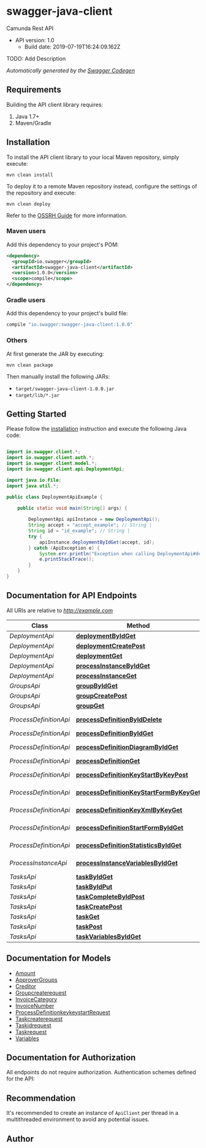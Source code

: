 # swagger-java-client

Camunda Rest API
- API version: 1.0
  - Build date: 2019-07-19T16:24:09.162Z

TODO: Add Description


*Automatically generated by the [Swagger Codegen](https://github.com/swagger-api/swagger-codegen)*


## Requirements

Building the API client library requires:
1. Java 1.7+
2. Maven/Gradle

## Installation

To install the API client library to your local Maven repository, simply execute:

```shell
mvn clean install
```

To deploy it to a remote Maven repository instead, configure the settings of the repository and execute:

```shell
mvn clean deploy
```

Refer to the [OSSRH Guide](http://central.sonatype.org/pages/ossrh-guide.html) for more information.

### Maven users

Add this dependency to your project's POM:

```xml
<dependency>
  <groupId>io.swagger</groupId>
  <artifactId>swagger-java-client</artifactId>
  <version>1.0.0</version>
  <scope>compile</scope>
</dependency>
```

### Gradle users

Add this dependency to your project's build file:

```groovy
compile "io.swagger:swagger-java-client:1.0.0"
```

### Others

At first generate the JAR by executing:

```shell
mvn clean package
```

Then manually install the following JARs:

* `target/swagger-java-client-1.0.0.jar`
* `target/lib/*.jar`

## Getting Started

Please follow the [installation](#installation) instruction and execute the following Java code:

```java

import io.swagger.client.*;
import io.swagger.client.auth.*;
import io.swagger.client.model.*;
import io.swagger.client.api.DeploymentApi;

import java.io.File;
import java.util.*;

public class DeploymentApiExample {

    public static void main(String[] args) {
        
        DeploymentApi apiInstance = new DeploymentApi();
        String accept = "accept_example"; // String | 
        String id = "id_example"; // String | 
        try {
            apiInstance.deploymentByIdGet(accept, id);
        } catch (ApiException e) {
            System.err.println("Exception when calling DeploymentApi#deploymentByIdGet");
            e.printStackTrace();
        }
    }
}

```

## Documentation for API Endpoints

All URIs are relative to *http://example.com*

Class | Method | HTTP request | Description
------------ | ------------- | ------------- | -------------
*DeploymentApi* | [**deploymentByIdGet**](docs/DeploymentApi.md#deploymentByIdGet) | **GET** /deployment/{id} | Deployment051e15ae99b411e792b20242ac110002Get
*DeploymentApi* | [**deploymentCreatePost**](docs/DeploymentApi.md#deploymentCreatePost) | **POST** /deployment/create | DeploymentCreatePost
*DeploymentApi* | [**deploymentGet**](docs/DeploymentApi.md#deploymentGet) | **GET** /deployment | DeploymentGet
*DeploymentApi* | [**processInstanceByIdGet**](docs/DeploymentApi.md#processInstanceByIdGet) | **GET** /process-instance/{id} | ProcessInstance3fde771b9aed11e792b20242ac110002Get
*DeploymentApi* | [**processInstanceGet**](docs/DeploymentApi.md#processInstanceGet) | **GET** /process-instance | ProcessInstanceGet
*GroupsApi* | [**groupByIdGet**](docs/GroupsApi.md#groupByIdGet) | **GET** /group/{id} | Group8454c987Cbc54a24Ba1aD420283caabdGet
*GroupsApi* | [**groupCreatePost**](docs/GroupsApi.md#groupCreatePost) | **POST** /group/create | GroupCreatePost
*GroupsApi* | [**groupGet**](docs/GroupsApi.md#groupGet) | **GET** /group | GroupGet
*ProcessDefinitionApi* | [**processDefinitionByIdDelete**](docs/ProcessDefinitionApi.md#processDefinitionByIdDelete) | **DELETE** /process-definition/{id} | ProcessDefinitionPayTaxes1608cd76b9e4e11e7B8b70242ac110002Delete
*ProcessDefinitionApi* | [**processDefinitionByIdGet**](docs/ProcessDefinitionApi.md#processDefinitionByIdGet) | **GET** /process-definition/{id} | ProcessDefinitionPayTaxes50520118099b411e792b20242ac110002StatisticsGet
*ProcessDefinitionApi* | [**processDefinitionDiagramByIdGet**](docs/ProcessDefinitionApi.md#processDefinitionDiagramByIdGet) | **GET** /process-definition/{id}/diagram | ProcessDefinitionPayTaxes50520118099b411e792b20242ac110002DiagramGet
*ProcessDefinitionApi* | [**processDefinitionGet**](docs/ProcessDefinitionApi.md#processDefinitionGet) | **GET** /process-definition | ProcessDefinitionGet
*ProcessDefinitionApi* | [**processDefinitionKeyStartByKeyPost**](docs/ProcessDefinitionApi.md#processDefinitionKeyStartByKeyPost) | **POST** /process-definition/key/{key}/start | ProcessDefinitionKeyPayTaxesStartPost
*ProcessDefinitionApi* | [**processDefinitionKeyStartFormByKeyGet**](docs/ProcessDefinitionApi.md#processDefinitionKeyStartFormByKeyGet) | **GET** /process-definition/key/{key}/startForm | ProcessDefinitionKeyPayTaxesStartFormGet
*ProcessDefinitionApi* | [**processDefinitionKeyXmlByKeyGet**](docs/ProcessDefinitionApi.md#processDefinitionKeyXmlByKeyGet) | **GET** /process-definition/key/{key}/xml | ProcessDefinitionKeyPayTaxesXmlGet
*ProcessDefinitionApi* | [**processDefinitionStartFormByIdGet**](docs/ProcessDefinitionApi.md#processDefinitionStartFormByIdGet) | **GET** /process-definition/{id}/startForm | ProcessDefinitionPayTaxes50520118099b411e792b20242ac110002StartFormGet
*ProcessDefinitionApi* | [**processDefinitionStatisticsByIdGet**](docs/ProcessDefinitionApi.md#processDefinitionStatisticsByIdGet) | **GET** /process-definition/{id}/statistics | ProcessDefinitionPayTaxes50520118099b411e792b20242ac110002StatisticsGet
*ProcessInstanceApi* | [**processInstanceVariablesByIdGet**](docs/ProcessInstanceApi.md#processInstanceVariablesByIdGet) | **GET** /process-instance/{id}/variables | ProcessInstance3fde771b9aed11e792b20242ac110002VariablesGet
*TasksApi* | [**taskByIdGet**](docs/TasksApi.md#taskByIdGet) | **GET** /task/{id} | Task8f9d8732968d11e7B2330242ac110002Get
*TasksApi* | [**taskByIdPut**](docs/TasksApi.md#taskByIdPut) | **PUT** /task/{id} | Task8f9d8732968d11e7B2330242ac110002Put
*TasksApi* | [**taskCompleteByIdPost**](docs/TasksApi.md#taskCompleteByIdPost) | **POST** /task/{id}/complete | TaskD7e3213e968611e7B2330242ac110002CompletePost
*TasksApi* | [**taskCreatePost**](docs/TasksApi.md#taskCreatePost) | **POST** /task/create | TaskCreatePost
*TasksApi* | [**taskGet**](docs/TasksApi.md#taskGet) | **GET** /task | TaskGet
*TasksApi* | [**taskPost**](docs/TasksApi.md#taskPost) | **POST** /task | TaskPost
*TasksApi* | [**taskVariablesByIdGet**](docs/TasksApi.md#taskVariablesByIdGet) | **GET** /task/{id}/variables | Task3fde9e439aed11e792b20242ac110002VariablesGet


## Documentation for Models

 - [Amount](docs/Amount.md)
 - [ApproverGroups](docs/ApproverGroups.md)
 - [Creditor](docs/Creditor.md)
 - [Groupcreaterequest](docs/Groupcreaterequest.md)
 - [InvoiceCategory](docs/InvoiceCategory.md)
 - [InvoiceNumber](docs/InvoiceNumber.md)
 - [ProcessDefinitionkeykeystartRequest](docs/ProcessDefinitionkeykeystartRequest.md)
 - [Taskcreaterequest](docs/Taskcreaterequest.md)
 - [Taskidrequest](docs/Taskidrequest.md)
 - [Taskrequest](docs/Taskrequest.md)
 - [Variables](docs/Variables.md)


## Documentation for Authorization

All endpoints do not require authorization.
Authentication schemes defined for the API:

## Recommendation

It's recommended to create an instance of `ApiClient` per thread in a multithreaded environment to avoid any potential issues.

## Author



